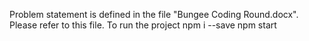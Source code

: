 Problem statement is defined in the file "Bungee Coding Round.docx". Please refer to this file. 
To run the project
npm i --save
npm start